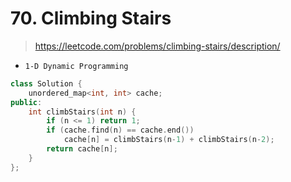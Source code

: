# 70. Climbing Stairs
> https://leetcode.com/problems/climbing-stairs/description/

- `1-D Dynamic Programming`

```cpp
class Solution {
    unordered_map<int, int> cache;
public:
    int climbStairs(int n) {
        if (n <= 1) return 1;
        if (cache.find(n) == cache.end())
            cache[n] = climbStairs(n-1) + climbStairs(n-2);
        return cache[n];
    }
};
```